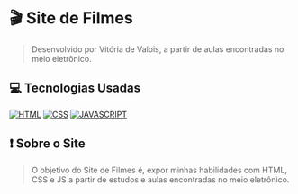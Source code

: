 # 🎬 Site de Filmes
> Desenvolvido por Vitória de Valois, a partir de aulas encontradas no meio eletrônico.

## 💻 Tecnologias Usadas

[![HTML](https://img.shields.io/badge/HTML5-E34F26?style=for-the-badge&logo=html5&logoColor=white)](#)
[![CSS](https://img.shields.io/badge/CSS3-1572B6?style=for-the-badge&logo=css3&logoColor=white)](#)
[![JAVASCRIPT](https://img.shields.io/badge/JavaScript-323330?style=for-the-badge&logo=javascript&logoColor=F7DF1E)](#)


## ❗ Sobre o Site
> O objetivo do Site de Filmes é, expor minhas habilidades com HTML, CSS e JS a partir de estudos e aulas encontradas no meio eletrônico.
